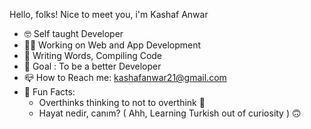Hello, folks!
   Nice to meet you, i'm Kashaf Anwar

- 🤓 Self taught Developer
- 🧑‍💻 Working on Web and App Development
- 📝 Writing Words, Compiling Code
- 🎯 Goal : To be a better Developer
- 📪 How to Reach me: kashafanwar21@gmail.com
- 💌 Fun Facts:
    - Overthinks thinking to not to overthink 🙂
   - Hayat nedir, canım? ( Ahh, Learning Turkish out of curiosity ) 🙃

